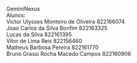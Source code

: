 GeminiNexus<br> Alunos:<br>
Victor Ulysses Monteiro de Oliveira    822166074<br>
Joao Carlos da Silva Bonfim    822163325<br>
Lucas da Silva    822161395<br>
Vitor de Lima Reis     822156460<br>
Matheus Barbosa Pereira    822161770<br>
Bruno Grassi Rocha Macedo Campos    822160906<br>
